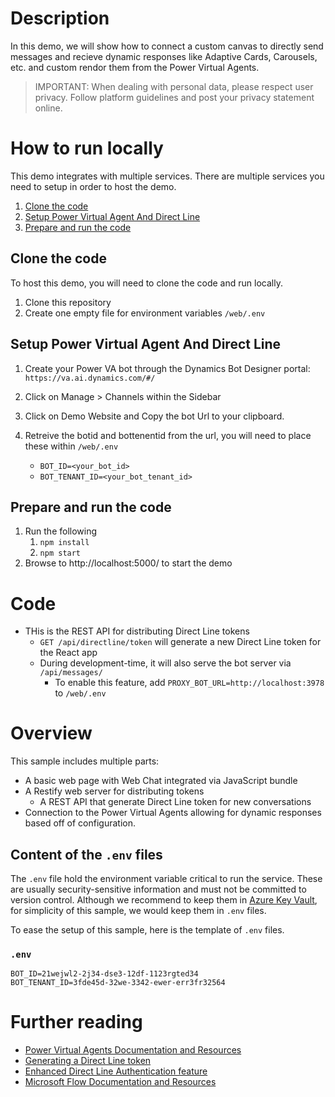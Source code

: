 # Description

In this demo, we will show how to connect a custom canvas to directly send messages and recieve dynamic responses like Adaptive Cards, Carousels, etc. and custom rendor them from the Power Virtual Agents. 

> IMPORTANT: When dealing with personal data, please respect user privacy. Follow platform guidelines and post your privacy statement online.

# How to run locally

This demo integrates with multiple services. There are multiple services you need to setup in order to host the demo.

1. [Clone the code](#clone-the-code)
1. [Setup Power Virtual Agent And Direct Line](#setup-power-virtual-agent-and-direct-line)
1. [Prepare and run the code](#prepare-and-run-the-code)

## Clone the code

To host this demo, you will need to clone the code and run locally.

1. Clone this repository
1. Create one empty file for environment variables `/web/.env`


## Setup Power Virtual Agent And Direct Line
1. Create your Power VA bot through the Dynamics Bot Designer portal: `https://va.ai.dynamics.com/#/`
1. Click on Manage > Channels within the Sidebar
1. Click on Demo Website and Copy the bot Url to your clipboard.

1. Retreive the botid and bottenentid from the url, you will need to place these within `/web/.env`
      -  `BOT_ID=<your_bot_id>`  
      -  `BOT_TENANT_ID=<your_bot_tenant_id>`    


## Prepare and run the code

1. Run the following
   1. `npm install`
   1. `npm start`
1. Browse to http://localhost:5000/ to start the demo


# Code

-  THis is the REST API for distributing Direct Line tokens
   -  `GET /api/directline/token` will generate a new Direct Line token for the React app
   -  During development-time, it will also serve the bot server via `/api/messages/`
      -  To enable this feature, add `PROXY_BOT_URL=http://localhost:3978` to `/web/.env`

# Overview

This sample includes multiple parts:

-  A basic web page with Web Chat integrated via JavaScript bundle
-  A Restify web server for distributing tokens
   -  A REST API that generate Direct Line token for new conversations
-  Connection to the Power Virtual Agents allowing for dynamic responses based off of configuration.


## Content of the `.env` files

The `.env` file hold the environment variable critical to run the service. These are usually security-sensitive information and must not be committed to version control. Although we recommend to keep them in [Azure Key Vault](https://azure.microsoft.com/en-us/services/key-vault/), for simplicity of this sample, we would keep them in `.env` files.

To ease the setup of this sample, here is the template of `.env` files.

### `.env`

```
BOT_ID=21wejwl2-2j34-dse3-12df-1123rgted34
BOT_TENANT_ID=3fde45d-32we-3342-ewer-err3fr32564
```


# Further reading

-  [Power Virtual Agents Documentation and Resources](https://docs.microsoft.com/en-us/power-virtual-agents/overview)
-  [Generating a Direct Line token](https://docs.microsoft.com/en-us/azure/bot-service/rest-api/bot-framework-rest-direct-line-3-0-authentication?view=azure-bot-service-4.0#generate-token)
-  [Enhanced Direct Line Authentication feature](https://blog.botframework.com/2018/09/25/enhanced-direct-line-authentication-features/)
-  [Microsoft Flow Documentation and Resources](https://docs.microsoft.com/en-us/flow/)
